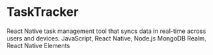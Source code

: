 # TaskTracker
React Native task management tool that syncs data in real-time across users and devices. JavaScript, React Native, Node.js MongoDB Realm, React Native Elements
